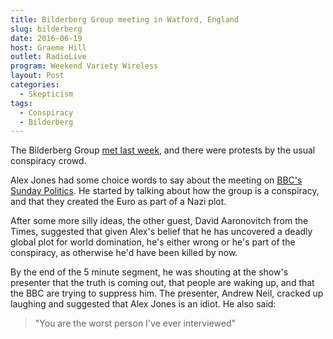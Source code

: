 ```yaml
---
title: Bilderberg Group meeting in Watford, England
slug: bilderberg
date: 2016-06-19
host: Graeme Hill
outlet: RadioLive
program: Weekend Variety Wireless
layout: Post
categories:
  - Skepticism
tags:
  - Conspiracy
  - Bilderberg
---
```


The Bilderberg Group [met last week](http://www.bbc.com/news/business-22806891), and there were protests by the usual conspiracy crowd.

<!-- more -->

Alex Jones had some choice words to say about the meeting on [BBC's Sunday Politics](http://www.bbc.com/news/uk-22832994). He started by talking about how the group is a conspiracy, and that they created the Euro as part of a Nazi plot.

After some more silly ideas, the other guest, David Aaronovitch from the Times, suggested that given Alex's belief that he has uncovered a deadly global plot for world domination, he's either wrong or he's part of the conspiracy, as otherwise he'd have been killed by now.

By the end of the 5 minute segment, he was shouting at the show's presenter that the truth is coming out, that people are waking up, and that the BBC are trying to suppress him. The presenter, Andrew Neil, cracked up laughing and suggested that Alex Jones is an idiot. He also said:

> "You are the worst person I've ever interviewed"
